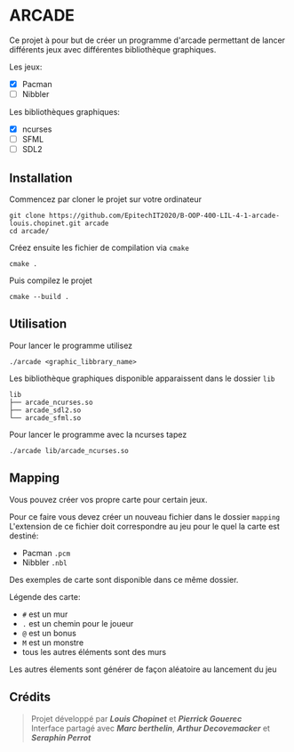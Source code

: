 # ARCADE

Ce projet à pour but de créer un programme d'arcade permettant de lancer différents jeux avec différentes bibliothèque graphiques.

Les jeux:
- [x] Pacman
- [ ] Nibbler

Les bibliothèques graphiques:
- [x] ncurses
- [ ] SFML
- [ ] SDL2

## Installation

Commencez par cloner le projet sur votre ordinateur
```
git clone https://github.com/EpitechIT2020/B-OOP-400-LIL-4-1-arcade-louis.chopinet.git arcade
cd arcade/
```

Créez ensuite les fichier de compilation via `cmake`
```
cmake .
```

Puis compilez le projet
```
cmake --build .
```

## Utilisation

Pour lancer le programme utilisez
```
./arcade <graphic_libbrary_name>
```

Les bibliothèque graphiques disponible apparaissent dans le dossier `lib`
```
lib
├── arcade_ncurses.so
├── arcade_sdl2.so
└── arcade_sfml.so
```

Pour lancer le programme avec la ncurses tapez
```
./arcade lib/arcade_ncurses.so
```

## Mapping

Vous pouvez créer vos propre carte pour certain jeux.

Pour ce faire vous devez créer un nouveau fichier dans le dossier `mapping`<br>
L'extension de ce fichier doit correspondre au jeu pour le quel la carte est destiné:
- Pacman `.pcm`
- Nibbler `.nbl`

Des exemples de carte sont disponible dans ce même dossier.

Légende des carte:
- `#` est un mur
- `.` est un chemin pour le joueur
- `@` est un bonus
- `M` est un monstre
- tous les autres éléments sont des murs

Les autres élements sont générer de façon aléatoire au lancement du jeu

## Crédits

> Projet développé par _**Louis Chopinet**_ et _**Pierrick Gouerec**_ <br>
> Interface partagé avec _**Marc berthelin**_, _**Arthur Decovemacker**_ et _**Seraphin Perrot**_